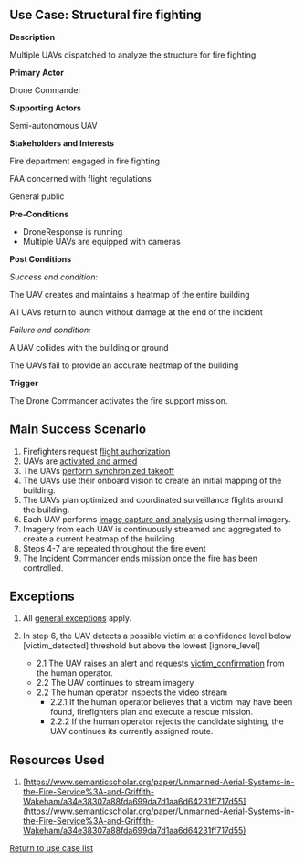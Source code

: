 ## Use Case: Structural fire fighting

**Description**

Multiple UAVs dispatched to analyze the structure for fire fighting

**Primary Actor**

Drone Commander

**Supporting Actors**

Semi-autonomous UAV

**Stakeholders and Interests**

Fire department engaged in fire fighting

FAA concerned with flight regulations

General public

**Pre-Conditions**

- DroneResponse is running
- Multiple UAVs are equipped with cameras

**Post Conditions**

_Success end condition:_

The UAV creates and maintains a heatmap of the entire building

All UAVs return to launch without damage at the end of the incident

_Failure end condition:_

A UAV collides with the building or ground

The UAVs fail to provide an accurate heatmap of the building 


**Trigger**

The Drone Commander activates the fire support mission.

## Main Success Scenario

1. Firefighters request [flight authorization](../supporting/FlightAuthorization.md)
2. UAVs are [activated and armed](../supporting/ActivateAndArm.md)
3. The UAVs [perform synchronized takeoff](../supporting/SynchronizedTakeoff.md)
4. The UAVs use their onboard vision to create an initial mapping of the building.
5. The UAVs plan optimized and coordinated surveillance flights around the building.
6. Each UAV performs [image capture and analysis](../supporting/ImageCaptureAndAnalysis.md) using thermal imagery.
7. Imagery from each UAV is continuously streamed and aggregated to create a current heatmap of the building.
8. Steps 4-7 are repeated throughout the fire event
9. The Incident Commander [ends mission](../supporting/EndMission.md) once the fire has been controlled.

## Exceptions

1. All [general exceptions](../../README.md#GeneralExceptions) apply.

2. In step 6, the UAV detects a possible victim at a confidence level below [victim_detected] threshold but above the lowest [ignore_level]
   * 2.1 The UAV raises an alert and requests [victim_confirmation](../supporting/VictimConfirmation.md) from the human operator.
   * 2.2 The UAV continues to stream imagery
   * 2.2 The human operator inspects the video stream
      * 2.2.1 If the human operator believes that a victim may have been found, firefighters plan and execute a rescue mission.
      * 2.2.2 If the human operator rejects the candidate sighting, the UAV continues its currently assigned route.

## Resources Used

1. [https://www.semanticscholar.org/paper/Unmanned-Aerial-Systems-in-the-Fire-Service%3A-and-Griffith-Wakeham/a34e38307a88fda699da7d1aa6d64231ff717d55](https://www.semanticscholar.org/paper/Unmanned-Aerial-Systems-in-the-Fire-Service%3A-and-Griffith-Wakeham/a34e38307a88fda699da7d1aa6d64231ff717d55)

[Return to use case list](../../README.md)

